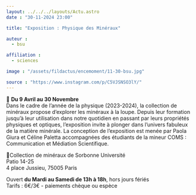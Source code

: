 ```yaml
---
layout: ../../../layouts/Actu.astro
date : "30-11-2024 23:00"

title: "Exposition : Physique des Minéraux"

auteur :
  - bsu

affiliation :
  - sciences

image : "/assets/fildactus/encemoment/11-30-bsu.jpg"

source : "https://www.instagram.com/p/C5VJSNSO3lY/"
---
```


📆 __Du 9 Avril au 30 Novembre__  
Dans le cadre de l’année de la physique (2023-2024), la collection de minéraux propose d’explorer les minéraux à la loupe. Depuis leur formation jusqu’à leur utilisation dans notre quotidien en passant par leurs propriétés physiques et optiques, l’exposition invite à plonger dans l’univers fabuleux de la matière minérale. La conception de l’exposition est menée par Paola Giura et Céline Paletta accompagnées des étudiants de la mineur COMS : Communication et Médiation Scientifique.

📍Collection de minéraux de Sorbonne Université  
Patio 14-25  
4 place Jussieu, 75005 Paris

Ouvert __du Mardi au Samedi de 13h à 18h__, hors jours fériés  
Tarifs : 6€/3€ - paiements chèque ou espèce